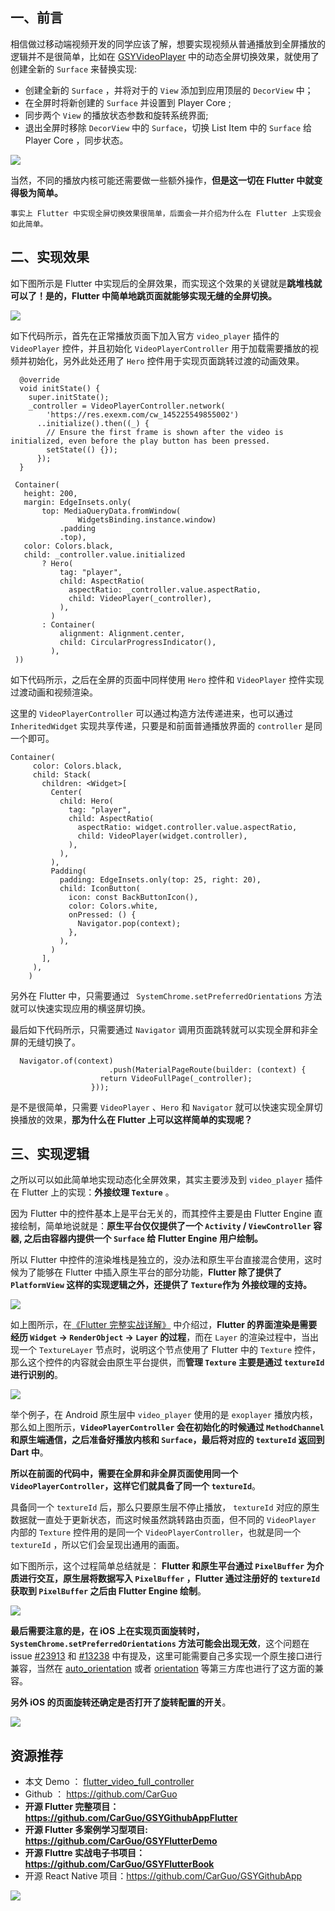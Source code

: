 ## 一、前言

相信做过移动端视频开发的同学应该了解，想要实现视频从普通播放到全屏播放的逻辑并不是很简单，比如在 [GSYVideoPlayer](https://github.com/CarGuo/GSYVideoPlayer) 中的动态全屏切换效果，就使用了创建全新的 `Surface` 来替换实现:

- 创建全新的 `Surface` ，并将对于的 `View` 添加到应用顶层的 `DecorView` 中；
- 在全屏时将新创建的 `Surface` 并设置到 Player Core ; 
- 同步两个 `View` 的播放状态参数和旋转系统界面;
- 退出全屏时移除 `DecorView` 中的 `Surface`，切换 List Item 中的 `Surface` 给 Player Core ，同步状态。


![](http://img.cdn.guoshuyu.cn/20200316_Flutter-Player-Full/image1)

当然，不同的播放内核可能还需要做一些额外操作，**但是这一切在 Flutter 中就变得极为简单。**

```!
事实上 Flutter 中实现全屏切换效果很简单，后面会一并介绍为什么在 Flutter 上实现会如此简单。
```

## 二、实现效果

如下图所示是 Flutter 中实现后的全屏效果，而实现这个效果的关键就是**跳堆栈就可以了！是的，Flutter 中简单地跳页面就能够实现无缝的全屏切换。**

![](http://img.cdn.guoshuyu.cn/20200316_Flutter-Player-Full/image2)

如下代码所示，首先在正常播放页面下加入官方 `video_player` 插件的 `VideoPlayer` 控件，并且初始化 `VideoPlayerController` 用于加载需要播放的视频并初始化，另外此处还用了 `Hero` 控件用于实现页面跳转过渡的动画效果。

```
  @override
  void initState() {
    super.initState();
    _controller = VideoPlayerController.network(
        'https://res.exexm.com/cw_145225549855002')
      ..initialize().then((_) {
        // Ensure the first frame is shown after the video is initialized, even before the play button has been pressed.
        setState(() {});
      });
  }
  
 Container(
   height: 200,
   margin: EdgeInsets.only(
       top: MediaQueryData.fromWindow(
               WidgetsBinding.instance.window)
           .padding
           .top),
   color: Colors.black,
   child: _controller.value.initialized
       ? Hero(
           tag: "player",
           child: AspectRatio(
             aspectRatio: _controller.value.aspectRatio,
             child: VideoPlayer(_controller),
           ),
         )
       : Container(
           alignment: Alignment.center,
           child: CircularProgressIndicator(),
         ),
 ))
```

如下代码所示，之后在全屏的页面中同样使用 `Hero` 控件和 `VideoPlayer` 控件实现过渡动画和视频渲染。

这里的 `VideoPlayerController` 可以通过构造方法传递进来，也可以通过 `InheritedWidget` 实现共享传递，只要是和前面普通播放界面的 `controller` 是同一个即可。

```
Container(
     color: Colors.black,
     child: Stack(
       children: <Widget>[
         Center(
           child: Hero(
             tag: "player",
             child: AspectRatio(
               aspectRatio: widget.controller.value.aspectRatio,
               child: VideoPlayer(widget.controller),
             ),
           ),
         ),
         Padding(
           padding: EdgeInsets.only(top: 25, right: 20),
           child: IconButton(
             icon: const BackButtonIcon(),
             color: Colors.white,
             onPressed: () {
               Navigator.pop(context);
             },
           ),
         )
       ],
     ),
    )
```

另外在 Flutter 中，只需要通过 ` SystemChrome.setPreferredOrientations` 方法就可以快速实现应用的横竖屏切换。

最后如下代码所示，只需要通过 `Navigator` 调用页面跳转就可以实现全屏和非全屏的无缝切换了。

```
  Navigator.of(context)
                      .push(MaterialPageRoute(builder: (context) {
                    return VideoFullPage(_controller);
                  }));
```

是不是很简单，只需要 `VideoPlayer` 、`Hero` 和 `Navigator` 就可以快速实现全屏切换播放的效果，**那为什么在 Flutter 上可以这样简单的实现呢？**


## 三、实现逻辑

之所以可以如此简单地实现动态化全屏效果，其实主要涉及到  `video_player` 插件在 Flutter 上的实现：**外接纹理 `Texture`** 。

因为 Flutter 中的控件基本上是平台无关的，而其控件主要是由 Flutter Engine 直接绘制，简单地说就是：**原生平台仅仅提供了一个 `Activity` / `ViewController` 容器, 之后由容器内提供一个 `Surface` 给 Flutter Engine 用户绘制。**

所以 Flutter 中控件的渲染堆栈是独立的，没办法和原生平台直接混合使用，这时候为了能够在 Flutter 中插入原生平台的部分功能，**Flutter 除了提供了 `PlatformView` 这样的实现逻辑之外，还提供了 `Texture`作为 外接纹理的支持。**

![](http://img.cdn.guoshuyu.cn/20200316_Flutter-Player-Full/image3)

如上图所示，在[《Flutter 完整实战详解》](https://juejin.im/user/582aca2ba22b9d006b59ae68/collections) 中介绍过，**Flutter 的界面渲染是需要经历 `Widget` -> `RenderObject` -> `Layer` 的过程**，而在 `Layer`  的渲染过程中，当出现一个 `TextureLayer` 节点时，说明这个节点使用了 Flutter 中的 `Texture` 控件，那么这个控件的内容就会由原生平台提供，而**管理 `Texture` 主要是通过 `textureId` 进行识别的**。

![](http://img.cdn.guoshuyu.cn/20200316_Flutter-Player-Full/image4)

举个例子，在 Android 原生层中 `video_player` 使用的是 `exoplayer` 播放内核，那么如上图所示，**`VideoPlayerController` 会在初始化的时候通过 `MethodChannel` 和原生端通信，之后准备好播放内核和 `Surface`，最后将对应的 `textureId` 返回到 Dart 中**。

**所以在前面的代码中，需要在全屏和非全屏页面使用同一个 `VideoPlayerController`，这样它们就具备了同一个 `textureId`**。

具备同一个 `textureId` 后，那么只要原生层不停止播放， `textureId`  对应的原生数据就一直处于更新状态，而这时候虽然跳转路由页面，但不同的 `VideoPlayer` 内部的 `Texture` 控件用的是同一个 `VideoPlayerController`，也就是同一个 `textureId` ，所以它们会呈现出通用的画面。

如下图所示，这个过程简单总结就是： **Flutter 和原生平台通过 `PixelBuffer` 为介质进行交互，原生层将数据写入 `PixelBuffer` ，Flutter 通过注册好的 `textureId` 获取到 `PixelBuffer` 之后由 Flutter Engine 绘制**。


![](http://img.cdn.guoshuyu.cn/20200316_Flutter-Player-Full/image5)

**最后需要注意的是，在 iOS 上在实现页面旋转时， `SystemChrome.setPreferredOrientations` 方法可能会出现无效**，这个问题在 issue [#23913](https://github.com/flutter/flutter/issues/23913) 和 [#13238](https://github.com/flutter/flutter/issues/13238) 中有提及，这里可能需要自己多实现一个原生接口进行兼容，当然在 [auto_orientation](https://pub.flutter-io.cn/packages/auto_orientation) 或者 [orientation](https://pub.flutter-io.cn/packages/orientation) 等第三方库也进行了这方面的兼容。

**另外 iOS 的页面旋转还确定是否打开了旋转配置的开关**。

![](http://img.cdn.guoshuyu.cn/20200316_Flutter-Player-Full/image6)


## 资源推荐

* 本文 Demo ： [flutter_video_full_controller](https://gitee.com/CarGuo/flutter_video_full_controller)
* Github ： https://github.com/CarGuo
* **开源 Flutter 完整项目：https://github.com/CarGuo/GSYGithubAppFlutter**
* **开源 Flutter 多案例学习型项目: https://github.com/CarGuo/GSYFlutterDemo**
* **开源 Fluttre 实战电子书项目：https://github.com/CarGuo/GSYFlutterBook**
* 开源 React Native 项目：https://github.com/CarGuo/GSYGithubApp


![](http://img.cdn.guoshuyu.cn/20200316_Flutter-Player-Full/image7)